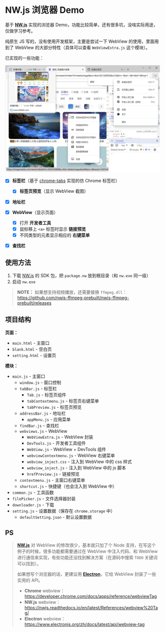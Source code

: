 # NW.js 浏览器 Demo

基于 **[NW.js](https://nwjs.io/)** 实现的浏览器 Demo，功能比较简单，还有很多坑，没啥实际用途，仅做学习参考。

纯原生 JS 写的，没有使用开发框架，主要是尝试一下 WebView 的使用，里面用到了 WebView 的大部分特性（具体可以查看 `WebViewExtra.js` 这个模块）。

已实现的一些功能：

<img src="screenshot.jpg" width="600">

- [x] **标签栏**（基于 [chrome-tabs](https://github.com/adamschwartz/chrome-tabs) 实现的仿 Chrome 标签栏）
  - [x] **标签页预览**（显示 WebView 截图）
- [x] **地址栏**
- [x] **WebView**（显示页面）
  - [x] 打开 **开发者工具**
  - [x] 鼠标移上 `<a>` 标签时显示 **链接预览**
  - [x] 不同类型的元素显示相应的 **右键菜单**
- [x] **查找栏**



## 使用方法

1. 下载 [NW.js](https://nwjs.io/) 的 SDK 包，把 `package.nw` 放到根目录（和 `nw.exe` 同一级）
4. 启动 `nw.exe`

> **NOTE：** 如果想支持视频播放，还需要替换 `ffmpeg.dll`：https://github.com/nwjs-ffmpeg-prebuilt/nwjs-ffmpeg-prebuilt/releases



## 项目结构

**页面：**

- `main.html` - 主窗口
- `blank.html` - 空白页
- `setting.html` - 设置页

**模块：**

- `main.js` - 主窗口
  - `window.js` - 窗口控制
  - `tabBar.js` - 标签栏
    - `Tab.js` - 标签页组件
    - `tabContextmenu.js` - 标签页右键菜单
    - `tabPreview.js` - 标签页预览
  - `addressBar.js` - 地址栏
    - `appMenu.js` - 应用菜单
  - `findBar.js` - 查找栏
  - `webviews.js` - WebView
    - `WebViewExtra.js` - WebView 封装
    - `DevTools.js` - 开发者工具组件
    - `WebView.js` - WebView + DevTools 组件
    - `webviewContextmenu.js` - WebView 右键菜单
    - `webview_inject.css` - 注入到 WebView 中的 css 样式
    - `webview_inject.js` - 注入到 WebView 中的 js 脚本
    - `hrefPreview.js` - 链接预览
  - `contextmenu.js` - 主窗口右键菜单
  - `shortcut.js` - 快捷键（也会注入到 WebView 中）
- `common.js` - 工具函数
- `filePicker.js` - 文件选择器封装
- `downloader.js` - 下载
- `setting.js` - 设置数据（保存在 `chrome.storage` 中）
  - `defaultSetting.json` - 默认设置数据



## PS

> **[NW.js](https://nwjs.io/)** 对 WebView 的修改很少，基本就只加了个 Node 支持，在写这个例子的时候，很多功能都需要通过在 WebView 中注入代码、和 WebView 进行通信来实现，有些功能还没找到解决方案（在源码中搜索 `TODO` 关键词可以找到）。
>
> 如果想写个浏览器的话，更建议用 **[Electron](https://www.electronjs.org/zh/)**，它给 WebView 封装了一些实用的 API。
>
> - **Chrome** webview：https://developer.chrome.com/docs/apps/reference/webviewTag
> - **NW.js** webview：https://nwjs.readthedocs.io/en/latest/References/webview%20Tag/
> - **Electron** webview：https://www.electronjs.org/zh/docs/latest/api/webview-tag

